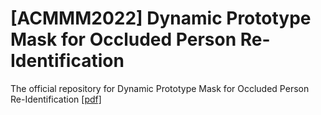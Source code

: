 # [ACMMM2022] Dynamic Prototype Mask for Occluded Person Re-Identification
The official repository for Dynamic Prototype Mask for Occluded Person Re-Identification [[pdf]]()

